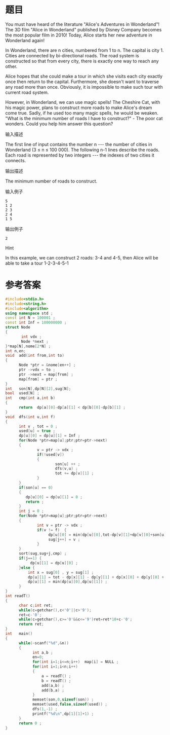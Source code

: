 # 题目
You must have heard of the literature "Alice's Adventures in Wonderland"! The 3D film "Alice in Wonderland" published by Disney Company becomes the most popular film in 2010! Today, Alice starts her new adventure in Wonderland again!

In Wonderland, there are n cities, numbered from 1 to n. The capital is city 1. Cities are connected by bi-directional roads. The road system is constructed so that from every city, there is exactly one way to reach any other.

Alice hopes that she could make a tour in which she visits each city exactly once then return to the capital. Furthermore, she doesn't want to traverse any road more than once. Obviously, it is impossible to make such tour with current road system.

However, in Wonderland, we can use magic spells! The Cheshire Cat, with his magic power, plans to construct more roads to make Alice's dream come true. Sadly, if he used too many magic spells, he would be weaken. "What is the minimum number of roads I have to construct?" - The poor cat wonders. Could you help him answer this question?

输入描述

The first line of input contains the number n --- the number of cities in Wonderland (3 ≤ n ≤ 100 000). The following n-1 lines describe the roads. Each road is represented by two integers --- the indexes of two cities it connects.

输出描述

The minimum number of roads to construct.

输入例子
```
5
1 2
2 3
2 4
1 5
```
输出例子
```
2
```
Hint

In this example, we can construct 2 roads: 3-4 and 4-5, then Alice will be able to take a tour 1-2-3-4-5-1
# 参考答案
```c++
#include<stdio.h>
#include<string.h>
#include<algorithm>
using namespace std ;
const int N = 100001 ;
const int Inf = 100000000 ;
struct Node
{
       int vdx ;
       Node *next ;   
}*map[N],nome[2*N] ; 
int n,en;
void  add(int from,int to)
{
      Node *ptr = &nome[en++] ;
      ptr ->vdx = to ;
      ptr ->next = map[from] ;
      map[from] = ptr ;    
}   
int   son[N],dp[N][2],sug[N];
bool  used[N] ;
int   cmp(int a,int b)
{
      return  dp[a][0]-dp[a][1] < dp[b][0]-dp[b][1] ;   
}
void  dfs(int u,int f)
{
      int v , tot = 0 ;  
      used[u] = true ;
      dp[u][0] = dp[u][1] = Inf ;
      for(Node *ptr=map[u];ptr;ptr=ptr->next)
      {
              v = ptr -> vdx ;  
              if(!used[v])
              {
                      son[u] ++ ;
                      dfs(v,u) ;   
                      tot += dp[v][1] ; 
              }   
      }           
      if(son[u] == 0)
      { 
         dp[u][0] = dp[u][1] = 0 ;
         return ; 
      } 
      int j = 0 ;  
      for(Node *ptr=map[u];ptr;ptr=ptr->next)
      {
              int v = ptr -> vdx ;
              if(v != f)  {
                   dp[u][0] = min(dp[u][0],tot-dp[v][1]+dp[v][0]+son[u]-1) ; 
                   sug[j++] = v ; 
              }
      } 
      sort(sug,sug+j,cmp) ;
      if(j==1) {
           dp[u][1] = dp[u][0] ;
      }else {
          int x = sug[0] , y = sug[1] ;
          dp[u][1] = tot - dp[x][1] - dp[y][1] + dp[x][0] + dp[y][0] + son[u]-2 ;     
          dp[u][1] = min(dp[u][0],dp[u][1]) ;
      }            
} 
int readT()
{
      char c;int ret;
      while(c=getchar(),c<'0'||c>'9');
      ret=c-'0';
      while(c=getchar(),c>='0'&&c<='9')ret=ret*10+c-'0';
      return ret;
}
int   main()
{
      while(~scanf("%d",&n))
      {
            int a,b ;
            en=0; 
            for(int i=1;i<=n;i++)  map[i] = NULL ; 
            for(int i=1;i<n;i++)
            {
                a = readT() ;
                b = readT() ;  
                add(a,b) ;
                add(b,a) ; 
            }
            memset(son,0,sizeof(son)) ;
            memset(used,false,sizeof(used)) ;   
            dfs(1,-1) ;
            printf("%d\n",dp[1][1]+1) ;            
      }
      return 0 ; 
}



